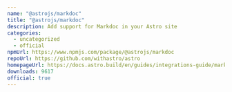 ```yaml
---
name: "@astrojs/markdoc"
title: "@astrojs/markdoc"
description: Add support for Markdoc in your Astro site
categories:
  - uncategorized
  - official
npmUrl: https://www.npmjs.com/package/@astrojs/markdoc
repoUrl: https://github.com/withastro/astro
homepageUrl: https://docs.astro.build/en/guides/integrations-guide/markdoc/
downloads: 9617
official: true
---
```

